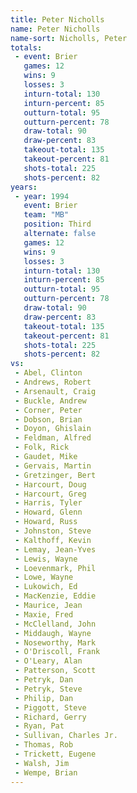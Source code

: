 ```yaml
---
title: Peter Nicholls
name: Peter Nicholls
name-sort: Nicholls, Peter
totals:
 - event: Brier
   games: 12
   wins: 9
   losses: 3
   inturn-total: 130
   inturn-percent: 85
   outturn-total: 95
   outturn-percent: 78
   draw-total: 90
   draw-percent: 83
   takeout-total: 135
   takeout-percent: 81
   shots-total: 225
   shots-percent: 82
years:
 - year: 1994
   event: Brier
   team: "MB"
   position: Third
   alternate: false
   games: 12
   wins: 9
   losses: 3
   inturn-total: 130
   inturn-percent: 85
   outturn-total: 95
   outturn-percent: 78
   draw-total: 90
   draw-percent: 83
   takeout-total: 135
   takeout-percent: 81
   shots-total: 225
   shots-percent: 82
vs:
 - Abel, Clinton
 - Andrews, Robert
 - Arsenault, Craig
 - Buckle, Andrew
 - Corner, Peter
 - Dobson, Brian
 - Doyon, Ghislain
 - Feldman, Alfred
 - Folk, Rick
 - Gaudet, Mike
 - Gervais, Martin
 - Gretzinger, Bert
 - Harcourt, Doug
 - Harcourt, Greg
 - Harris, Tyler
 - Howard, Glenn
 - Howard, Russ
 - Johnston, Steve
 - Kalthoff, Kevin
 - Lemay, Jean-Yves
 - Lewis, Wayne
 - Loevenmark, Phil
 - Lowe, Wayne
 - Lukowich, Ed
 - MacKenzie, Eddie
 - Maurice, Jean
 - Maxie, Fred
 - McClelland, John
 - Middaugh, Wayne
 - Noseworthy, Mark
 - O'Driscoll, Frank
 - O'Leary, Alan
 - Patterson, Scott
 - Petryk, Dan
 - Petryk, Steve
 - Philip, Dan
 - Piggott, Steve
 - Richard, Gerry
 - Ryan, Pat
 - Sullivan, Charles Jr.
 - Thomas, Rob
 - Trickett, Eugene
 - Walsh, Jim
 - Wempe, Brian
---
```

